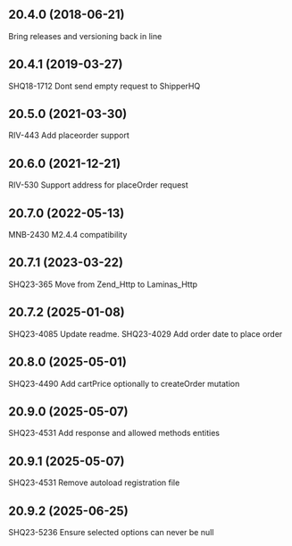 ## 20.4.0 (2018-06-21)
Bring releases and versioning back in line


## 20.4.1 (2019-03-27)
SHQ18-1712 Dont send empty request to ShipperHQ


## 20.5.0 (2021-03-30)
RIV-443 Add placeorder support


## 20.6.0 (2021-12-21)
RIV-530 Support address for placeOrder request


## 20.7.0 (2022-05-13)
MNB-2430 M2.4.4 compatibility


## 20.7.1 (2023-03-22)
SHQ23-365 Move from Zend_Http to Laminas_Http


## 20.7.2 (2025-01-08)
SHQ23-4085 Update readme. SHQ23-4029 Add order date to place order


## 20.8.0 (2025-05-01)
SHQ23-4490 Add cartPrice optionally to createOrder mutation


## 20.9.0 (2025-05-07)
SHQ23-4531 Add response and allowed methods entities


## 20.9.1 (2025-05-07)
SHQ23-4531 Remove autoload registration file


## 20.9.2 (2025-06-25)
SHQ23-5236 Ensure selected options can never be null


